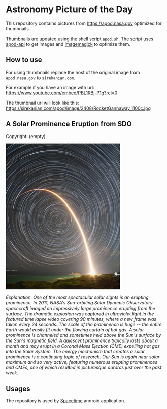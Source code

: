 # Astronomy Picture of the Day

This repository contains pictures from https://apod.nasa.gov optimized for thumbnails.

Thumbnails are updated using the shell script [`apod.sh`](apod.sh). The script
uses [apod-api](https://github.com/nasa/apod-api) to get images and [imagemagick](https://imagemagick.org) to
optimize them.

## How to use

For using thumbnails replace the host of the original image from `apod.nasa.gov` to `sirekanian.com`.

For example if you have an image with url:<br>
https://www.youtube.com/embed/PBL1RBj-P1g?rel=0

The thumbnail url will look like this:<br>
https://sirekanian.com/apod/image/2408/RocketGannaway_1100c.jpg

## A Solar Prominence Eruption from SDO

Copyright: (empty)

[![the picture of the day][1]][2]

_Explanation: One of the most spectacular solar sights is an erupting prominence. In 2011, NASA's Sun-orbiting Solar Dynamic Observatory spacecraft imaged an impressively large prominence erupting from the surface. The dramatic explosion was captured in ultraviolet light in the featured time lapse video covering 90 minutes, where a new frame was taken every 24 seconds.  The scale of the prominence is huge -- the entire Earth would easily fit under the flowing  curtain of hot gas.  A solar prominence is channeled and sometimes held above the Sun's surface by the Sun's magnetic field. A quiescent prominence typically lasts about a month and may erupt in a Coronal Mass Ejection (CME) expelling hot gas into the Solar System.  The energy mechanism that creates a solar prominence is a continuing topic of research.  Our Sun is again near solar maximum and so very active, featuring numerous erupting prominences and CMEs, one of which resulted in picturesque auroras just over the past week._

## Usages

The repository is used by [Spacetime][3] android application.

[1]: image/2408/RocketGannaway_1100c.jpg

[2]: https://www.youtube.com/embed/PBL1RBj-P1g?rel=0

[3]: https://github.com/sirekanian/spacetime
